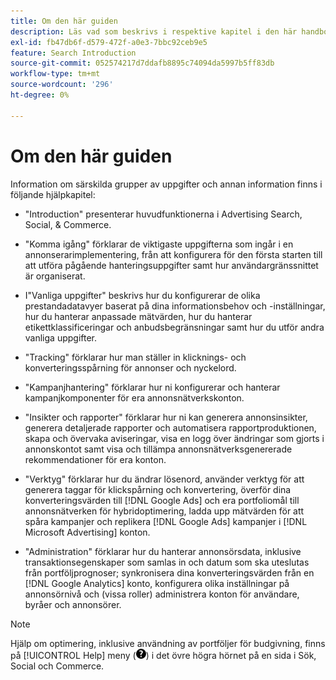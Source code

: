 ```yaml
---
title: Om den här guiden
description: Läs vad som beskrivs i respektive kapitel i den här handboken.
exl-id: fb47db6f-d579-472f-a0e3-7bbc92ceb9e5
feature: Search Introduction
source-git-commit: 052574217d7ddafb8895c74094da5997b5ff83db
workflow-type: tm+mt
source-wordcount: '296'
ht-degree: 0%

---
```


# Om den här guiden

Information om särskilda grupper av uppgifter och annan information finns i följande hjälpkapitel:

* &quot;Introduction&quot; presenterar huvudfunktionerna i Advertising Search, Social, &amp; Commerce.

* &quot;Komma igång&quot; förklarar de viktigaste uppgifterna som ingår i en annonserarimplementering, från att konfigurera för den första starten till att utföra pågående hanteringsuppgifter samt hur användargränssnittet är organiserat.

* I&quot;Vanliga uppgifter&quot; beskrivs hur du konfigurerar de olika prestandadatavyer baserat på dina informationsbehov och -inställningar, hur du hanterar anpassade mätvärden, hur du hanterar etikettklassificeringar och anbudsbegränsningar samt hur du utför andra vanliga uppgifter.

* &quot;Tracking&quot; förklarar hur man ställer in klicknings- och konverteringsspårning för annonser och nyckelord.

* &quot;Kampanjhantering&quot; förklarar hur ni konfigurerar och hanterar kampanjkomponenter för era annonsnätverkskonton.

* &quot;Insikter och rapporter&quot; förklarar hur ni kan generera annonsinsikter, generera detaljerade rapporter och automatisera rapportproduktionen, skapa och övervaka aviseringar, visa en logg över ändringar som gjorts i annonskontot samt visa och tillämpa annonsnätverksgenererade rekommendationer för era konton.

* &quot;Verktyg&quot; förklarar hur du ändrar lösenord, använder verktyg för att generera taggar för klickspårning och konvertering, överför dina konverteringsvärden till [!DNL Google Ads] och era portfoliomål till annonsnätverken för hybridoptimering, ladda upp mätvärden för att spåra kampanjer och replikera [!DNL Google Ads] kampanjer i [!DNL Microsoft Advertising] konton.

* &quot;Administration&quot; förklarar hur du hanterar annonsörsdata, inklusive transaktionsegenskaper som samlas in och datum som ska uteslutas från portföljprognoser; synkronisera dina konverteringsvärden från en [!DNL Google Analytics] konto, konfigurera olika inställningar på annonsörnivå och (vissa roller) administrera konton för användare, byråer och annonsörer.

>[!NOTE]
>
>Hjälp om optimering, inklusive användning av portföljer för budgivning, finns på [!UICONTROL Help] meny (![Hjälp-menyn](/help/search-social-commerce/assets/help-main-menu.png "Hjälp-menyn")) i det övre högra hörnet på en sida i Sök, Social och Commerce.
